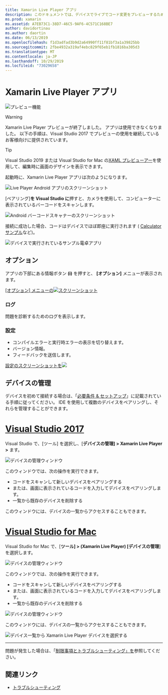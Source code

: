 ```yaml
---
title: Xamarin Live Player アプリ
description: このドキュメントでは、デバイスでライブでコード変更をプレビューするために使用できる Xamarin Live Player アプリについて説明します。 セットアップ、サンプル、ログ、設定、デバイスの管理などについて説明します。
ms.prod: xamarin
ms.assetid: A7EB73C1-38D7-46C5-9AF6-4C571C168BE7
author: davidortinau
ms.author: daortin
ms.date: 06/13/2019
ms.openlocfilehash: f1d3adfad3b9d2a64990ff11f81bf3a1a39825bb
ms.sourcegitcommit: 2fbe4932a319af4ebc829f65eb1fb1816ba305d3
ms.translationtype: MT
ms.contentlocale: ja-JP
ms.lasthandoff: 10/29/2019
ms.locfileid: "73029658"
---
```

# <a name="xamarin-live-player-app"></a>Xamarin Live Player アプリ

![プレビュー機能](~/media/shared/preview.png)

> [!WARNING]
> Xamarin Live Player プレビューが終了しました。 アプリは使用できなくなりました。 以下の手順は、Visual Studio 2017 でプレビューの使用を継続しているお客様向けに提供されています。

> [!TIP]
> Visual Studio 2019 または Visual Studio for Mac の[XAML プレビューアー](~/xamarin-forms/xaml/xaml-previewer/index.md)を使用して、編集時に画面のデザインを表示できます。

起動時に、Xamarin Live Player アプリは次のようになります。

![Live Player Android アプリのスクリーンショット](player-images/app-android-sml.png)

[ペアリング]**を Visual Studio に**押すと、カメラを使用して、コンピューターに表示されているバーコードをスキャンします。

![Android バーコードスキャナーのスクリーンショット](player-images/scan-android-sml.png)

接続に成功した場合、コードはデバイスでほぼ即座に実行されます ( [Calculator サンプル](https://github.com/xamarin/mobile-samples/tree/master/LivePlayer/BasicCalculator)など)。

![デバイスで実行されているサンプル電卓アプリ](player-images/basic-calculator-sml.png)

## <a name="options"></a>オプション

アプリの下部にある情報ボタン **(i)** を押すと、 **[オプション]** メニューが表示されます。

[[オプション] メニューの![スクリーンショット](player-images/options-sml.png)](player-images/options.png#lightbox)

### <a name="logs"></a>ログ

問題を診断するためのログを表示します。

### <a name="settings"></a>設定

- コンパイルエラーと実行時エラーの表示を切り替えます。
- バージョン情報。
- フィードバックを送信します。

[設定のスクリーンショットを![](player-images/settings-sml.png)](player-images/settings.png#lightbox)

## <a name="managing-devices"></a>デバイスの管理

デバイスを初めて接続する場合は、「[必要条件 & セットアップ](~/tools/live-player/install.md)」に記載されている手順に従ってください。 IDE を使用して複数のデバイスをペアリングし、それらを管理することができます。

# <a name="visual-studio-2017tabwindows"></a>[Visual Studio 2017](#tab/windows)

Visual Studio で、[ツール] を選択し、[**デバイスの管理] > Xamarin Live Player >** ます。

![デバイスの管理ウィンドウ](player-images/manage-tools-menu-vs.png)

このウィンドウでは、次の操作を実行できます。

- コードをスキャンして新しいデバイスをペアリングする
- または、画面に表示されているコードを入力してデバイスをペアリングします。
- 一覧から既存のデバイスを削除する

このウィンドウには、デバイスの一覧からアクセスすることもできます。

# <a name="visual-studio-for-mactabmacos"></a>[Visual Studio for Mac](#tab/macos)

Visual Studio for Mac で、[**ツール] > (Xamarin Live Player) [デバイスの管理**] を選択します。

![デバイスの管理ウィンドウ](player-images/manage-tools-menu.png)

このウィンドウでは、次の操作を実行できます。

- コードをスキャンして新しいデバイスをペアリングする
- または、画面に表示されているコードを入力してデバイスをペアリングします。
- 一覧から既存のデバイスを削除する

![デバイスの管理ウィンドウ](player-images/manage.png)

このウィンドウには、デバイスの一覧からアクセスすることもできます。

![デバイス一覧から Xamarin Live Player デバイスを選択する](player-images/manage-device-menu.png)

-----

問題が発生した場合は、「[制限事項とトラブルシューティング」を](~/tools/live-player/troubleshooting.md)参照してください。

## <a name="related-links"></a>関連リンク

- [トラブルシューティング](~/tools/live-player/troubleshooting.md)
